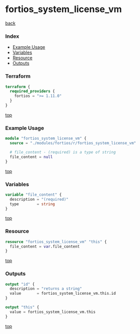# fortios_system_license_vm

[back](../fortios.md)

### Index

- [Example Usage](#example-usage)
- [Variables](#variables)
- [Resource](#resource)
- [Outputs](#outputs)

### Terraform

```terraform
terraform {
  required_providers {
    fortios = ">= 1.11.0"
  }
}
```

[top](#index)

### Example Usage

```terraform
module "fortios_system_license_vm" {
  source = "./modules/fortios/r/fortios_system_license_vm"

  # file_content - (required) is a type of string
  file_content = null
}
```

[top](#index)

### Variables

```terraform
variable "file_content" {
  description = "(required)"
  type        = string
}
```

[top](#index)

### Resource

```terraform
resource "fortios_system_license_vm" "this" {
  file_content = var.file_content
}
```

[top](#index)

### Outputs

```terraform
output "id" {
  description = "returns a string"
  value       = fortios_system_license_vm.this.id
}

output "this" {
  value = fortios_system_license_vm.this
}
```

[top](#index)